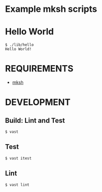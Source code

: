 # Example mksh scripts

# Hello World

```console
$ ./lib/hello
Hello World!
```

# REQUIREMENTS

* [mksh](https://www.mirbsd.org/mksh.htm)

# DEVELOPMENT

## Build: Lint and Test

```console
$ vast
```

## Test

```console
$ vast itest
```

## Lint

```console
$ vast lint
```
